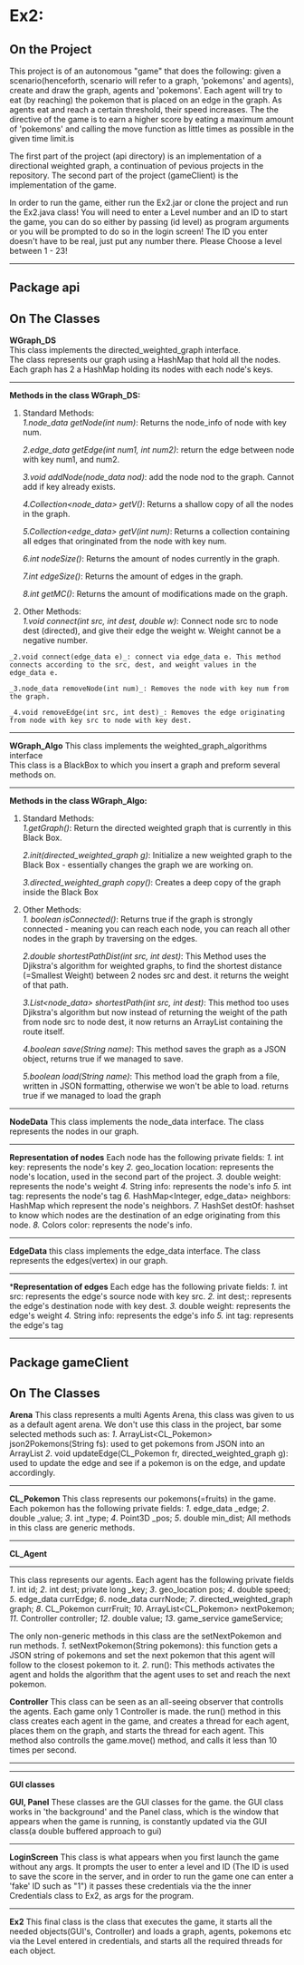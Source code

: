# Ex2:
## **On the Project**
 This project is of an autonomous "game" that does the following:
 given a scenario(henceforth, scenario will refer to a graph, 'pokemons' and agents), create and draw the graph, agents and 'pokemons'.
 Each agent will try to eat (by reaching) the pokemon that is placed on an edge in the graph.
 As agents eat and reach a certain threshold, their speed increases. 
 The the directive of the game is to earn a higher score by eating a maximum amount of 'pokemons' and calling the move function as little times as possible in the given time    limit.is  
 
 The first part of the project (api directory) is an implementation of a directional weighted graph, a continuation of pevious projects in the repository.
 The second part of the project (gameClient) is the implementation of the game.
 
 In order to run the game, either run the Ex2.jar or clone the project and run the Ex2.java class!
 You will need to enter a Level number and an ID to start the game, you can do so either by passing (id level) as program arguments or you will be prompted to do so in the login screen! 
 The ID you enter doesn't have to be real, just put any number there.
 Please Choose a level between 1 - 23!
***
## **Package api**
## **On The Classes**
 **WGraph_DS**  
 This class implements the directed_weighted_graph interface.  
 The class represents our graph using a HashMap that hold all the nodes.    
 Each graph has 2 a HashMap holding its nodes with each node's keys.   
 ***
 
**Methods in the class WGraph_DS:**    
 1. Standard Methods:  
   _1.node_data getNode(int num)_: Returns the node_info of node with key num.     
  
    _2.edge_data getEdge(int num1, int num2)_: return the edge between node with key num1, and num2. 
        
    _3.void addNode(node_data nod)_:  add the node nod to the graph. Cannot add if key already exists.  
    
    _4.Collection<node_data> getV()_: Returns a shallow copy of all the nodes in the graph.
    
    _5.Collection<edge_data> getV(int num)_: Returns a collection containing all edges that oringinated from the node with key num.
    
    _6.int nodeSize()_: Returns the amount of nodes currently in the graph.
    
    _7.int edgeSize()_: Returns the amount of edges in the graph.
    
    _8.int getMC()_: Returns the amount of modifications made on the graph.
    
  
  2. Other Methods:   
    _1.void connect(int src, int dest, double w)_: Connect node src to node dest (directed), and give their edge the weight w. Weight cannot be a negative number. 
    
    _2.void connect(edge_data e)_: connect via edge_data e. This method connects according to the src, dest, and weight values in the edge_data e.
     
    _3.node_data removeNode(int num)_: Removes the node with key num from the graph.  
       
    _4.void removeEdge(int src, int dest)_: Removes the edge originating from node with key src to node with key dest. 
    
   ***
 **WGraph_Algo** 
  This class implements the weighted_graph_algorithms interface  
  This class is a BlackBox to which you insert a graph and preform several methods on.
***
**Methods in the class WGraph_Algo:**
1. Standard Methods:  
    _1.getGraph()_: Return the directed weighted graph that is currently in this Black Box.
    
     _2.init(directed_weighted_graph g)_: Initialize a new weighted graph to the Black Box - essentially changes the graph we are working on.  
      
     _3.directed_weighted_graph copy()_: Creates a deep copy of the graph inside the Black Box  
    
 2. Other Methods:  
  _1. boolean isConnected()_: Returns true if the graph is strongly connected - meaning you can reach each node, you can reach all other nodes in the graph by traversing on the       edges. 
   
    _2.double shortestPathDist(int src, int dest)_: This Method uses the Djikstra's algorithm for weighted graphs, to find the shortest distance 
    (=Smallest Weight) between 2 nodes src and dest.
    it returns the weight of that path.  
    
    _3.List<node_data> shortestPath(int src, int dest)_: This method too uses Djikstra's algorithm but now instead of returning
    the weight of the path from node src to node dest, it now returns an ArrayList containing the route itself.  
    
    _4.boolean save(String name)_: This method saves the graph as a JSON object, returns true if we managed to save.
    
    _5.boolean load(String name)_: This method load the graph from a file, written in JSON formatting, otherwise we won't be able to load. returns true if we managed to load the        graph
    
 ***
 
 **NodeData**
  This class implements the node_data interface.
  The class represents the nodes in our graph.
  ***
  **Representation of nodes**
  Each node has the following private fields:
  _1._ int key: represents the node's key
  _2._ geo_location location: represents the node's location, used in the second part of the project.
  _3._ double weight: represents the node's weight
  _4._ String info: represents the node's info
  _5._ int tag: represents the node's tag
  _6._ HashMap<Integer, edge_data> neighbors: HashMap which represent the node's neighbors.
  _7._ HashSet<Integer> destOf: hashset to know which nodes are the destination of an edge originating from this node.
  _8._ Colors color: represents the node's info.
 ***
 
**EdgeData**
 this class implements the edge_data interface.
 The class represents the edges(vertex) in our graph.
 ***
 ***Representation of edges**
 Each edge has the following private fields:
  _1._ int src: represents the edge's source node with key src.
  _2._ int dest;: represents the edge's destination node with key dest.
  _3._ double weight: represents the edge's weight
  _4._ String info: represents the edge's info
  _5._ int tag: represents the edge's tag
  ***
  
## **Package gameClient**
## **On The Classes**
**Arena**
This class represents a multi Agents Arena,
this class was given to us as a default agent arena.
We don't use this class in the project, bar some selected methods such as:
_1_. ArrayList<CL_Pokemon> json2Pokemons(String fs): used to get pokemons from JSON into an ArrayList
_2_. void updateEdge(CL_Pokemon fr, directed_weighted_graph g): used to update the edge and see if a pokemon is on the edge, and update accordingly.
***
**CL_Pokemon**
This class represents our pokemons(=fruits) in the game.
Each pokemon has the following private fields:
_1_. edge_data _edge;
_2_.  double _value;
_3_.  int _type;
_4_.  Point3D _pos;
_5_.  double min_dist;
All methods in this class are generic methods.
***
**CL_Agent**
***
This class represents our agents.
Each agent has the following private fields
_1_. int id;
_2_. int dest;	private long _key;
_3_. geo_location pos;
_4_. double speed;
_5_. edge_data currEdge;
_6_. node_data currNode;
_7_. directed_weighted_graph graph;
_8_. CL_Pokemon currFruit;
_10_. ArrayList<CL_Pokemon> nextPokemon;
_11_. Controller controller; 
_12_. double value;
_13_. game_service gameService;

The only non-generic methods in this class are the setNextPokemon and run methods.
_1_. setNextPokemon(String pokemons): this function gets a JSON string of pokemons and set the next pokemon that this agent will follow to the closest pokemon to it.
_2_. run(): This methods activates the agent and holds the algorithm that the agent uses to set and reach the next pokemon.

**Controller**
This class can be seen as an all-seeing observer that controlls the agents.
Each game only 1 Controller is made. 
the run() method in this class creates each agent in the game, and creates a thread for each agent, places them on the graph, and starts the thread for each agent.
This method also controlls the game.move() method, and calls it less than 10 times per second.
***
***
**GUI classes**

**GUI, Panel**
 These classes are the GUI classes for the game.
 the GUI class works in 'the background' and the Panel class, which is the window that appears when the game is running, is constantly updated via the GUI class(a double   buffered approach to gui)
***
**LoginScreen**
This class is what appears when you first launch the game without any args. 
It prompts the user to enter a level and ID (The ID is used to save the score in the server, and in order to run the game one can enter a 'fake' ID such as "1")
it passes these credentials via the the inner Credentials class to Ex2, as args for the program.
***

**Ex2**
 This final class is the class that executes the game, it starts all the needed objects(GUI's, Controller) and loads a graph, agents, pokemons etc via the Level entered in credentials, and starts all the required threads for each object.

